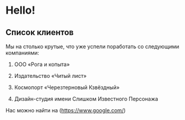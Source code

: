 # Hello!

## Список клиентов 

Мы на столько крутые, что уже успели поработать со следующими компаниями:

1. ООО «Рога и копыта»
 
2. Издательство «Читый лист»

3. Космопорт «Черезтерновый Кзвёздный»
   
4. Дизайн-студия имени Слишком Известного Персонажа

Нас можно найти на (https://www.google.com/)

